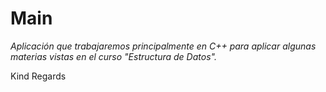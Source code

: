 # Main

_Aplicación que trabajaremos principalmente en C++ para aplicar algunas materias vistas en el curso "Estructura de Datos"._

Kind Regards

